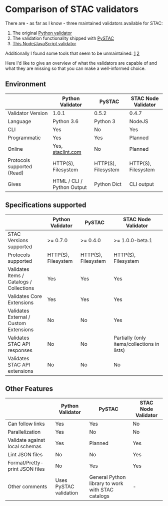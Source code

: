 # Comparison of STAC validators

There are - as far as I know - three maintained validators available for STAC:

1. The original [Python validator](https://github.com/sparkgeo/stac-validator)
3. The validation functionality shipped with [PySTAC](https://github.com/stac-utils/pystac)
4. [This Node/JavaScript validator](https://github.com/m-mohr/stac-node-validator)

Additionally I found some tools that seem to be unmaintained: [1](https://github.com/brianbancroft/stac-validator-cli) [2](https://github.com/JamesOConnor/stac-validator)

Here I'd like to give an overview of what the validators are capable of and what they are missing so that you can make a well-informed choice.

## Environment

|                            | Python Validator                           | PySTAC              | STAC Node Validator |
| :------------------------- | ------------------------------------------ | ------------------- | ------------------- |
| Validator Version          | 1.0.1                                      | 0.5.2               | 0.4.7               |
| Language                   | Python 3.6                                 | Python 3            | NodeJS              |
| CLI                        | Yes                                        | No                  | Yes                 |
| Programmatic               | Yes                                        | Yes                 | Planned             |
| Online                     | Yes, [staclint.com](https://staclint.com/) | No                  | Planned             |
| Protocols supported (Read) | HTTP(S), Filesystem                        | HTTP(S), Filesystem | HTTP(S), Filesystem |
| Gives                      | HTML / CLI / Python Output                 | Python Dict         | CLI output          |

## Specifications supported

|                                          | Python Validator    | PySTAC              | STAC Node Validator                         |
| ---------------------------------------- | ------------------- | ------------------- | ------------------------------------------- |
| STAC Versions supported                  | >= 0.7.0            | >= 0.4.0            | >= 1.0.0-beta.1                             |
| Protocols supported                      | HTTP(S), Filesystem | HTTP(S), Filesystem | HTTP(S), Filesystem                         |
| Validates Items / Catalogs / Collections | Yes                 | Yes                 | Yes                                         |
| Validates Core Extensions                | Yes                 | Yes                 | Yes                                         |
| Validates External / Custom Extensions   | No                  | No                  | Yes                                         |
| Validates STAC API responses             | No                  | No                  | Partially (only items/collections in lists) |
| Validates STAC API extensions            | No                  | No                  | No                                          |

## Other Features

|                                | Python Validator       | PySTAC                                            | STAC Node Validator |
| :----------------------------- | ---------------------- | ------------------------------------------------- | ------------------- |
| Can follow links               | Yes                    | Yes                                               | No                  |
| Parallelization                | Yes                    | No                                                | No                  |
| Validate against local schemas | Yes                    | Planned                                           | Yes                 |
| Lint JSON files                | No                     | No                                                | Yes                 |
| Format/Pretty-print JSON files | No                     | Yes                                               | Yes                 |
| Other comments                 | Uses PySTAC validation | General Python library to work with STAC catalogs | -                   |
